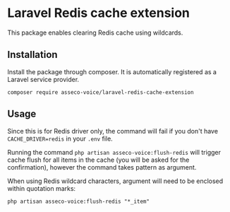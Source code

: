 # Laravel Redis cache extension

This package enables clearing Redis cache using wildcards.

## Installation

Install the package through composer. It is automatically registered
as a Laravel service provider.

``composer require asseco-voice/laravel-redis-cache-extension``

## Usage

Since this is for Redis driver only, the command will fail if you
don't have ``CACHE_DRIVER=redis`` in your `.env` file.

Running the command ``php artisan asseco-voice:flush-redis`` will 
trigger cache flush for all items in the cache (you will be asked
for the confirmation), however the command takes pattern as argument.

When using Redis wildcard characters, argument will need to be 
enclosed within quotation marks:

``php artisan asseco-voice:flush-redis "*_item"``
